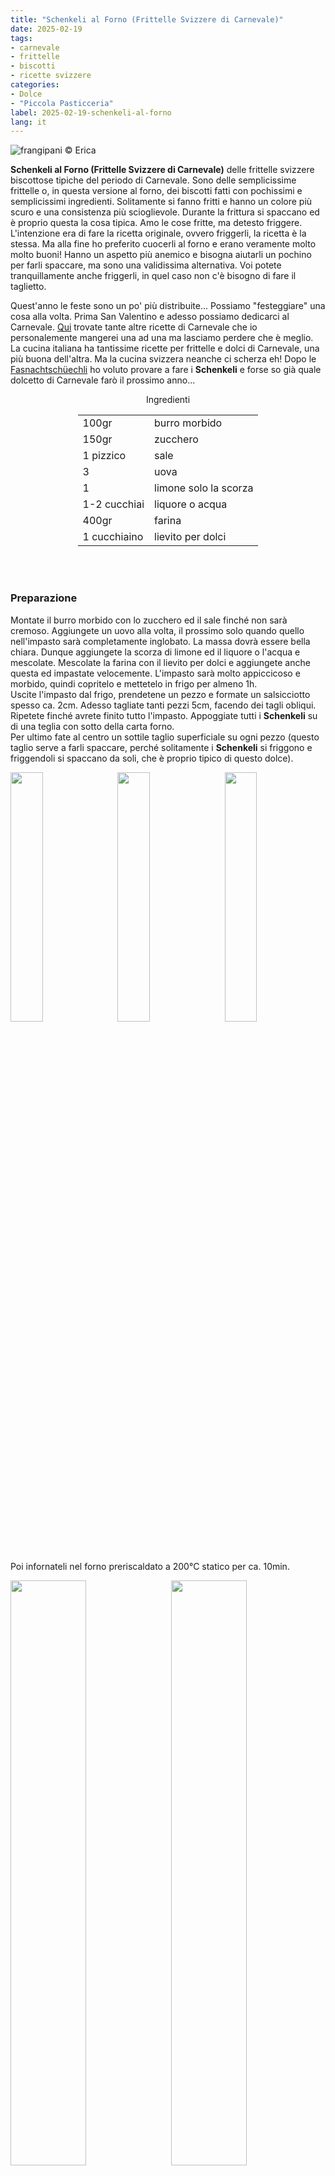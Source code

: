 ```yaml
---
title: "Schenkeli al Forno (Frittelle Svizzere di Carnevale)"
date: 2025-02-19
tags:
- carnevale
- frittelle
- biscotti
- ricette svizzere
categories:
- Dolce
- "Piccola Pasticceria"
label: 2025-02-19-schenkeli-al-forno
lang: it 
---
```

![](../2025-02-19-schenkeli-al-forno/header.jpeg "frangipani © Erica")

**Schenkeli al Forno (Frittelle Svizzere di Carnevale)** delle frittelle svizzere biscottose tipiche del periodo di Carnevale. Sono delle semplicissime frittelle o, in questa versione al forno, dei biscotti fatti con pochissimi e semplicissimi ingredienti. Solitamente si fanno fritti e hanno un colore più scuro e una consistenza più scioglievole. Durante la frittura si spaccano ed è proprio questa la cosa tipica. Amo le cose fritte, ma detesto friggere. L'intenzione era di fare la ricetta originale, ovvero friggerli, la ricetta è la stessa. Ma alla fine ho preferito cuocerli al forno e erano veramente molto molto buoni! Hanno un aspetto più anemico e bisogna aiutarli un pochino per farli spaccare, ma sono una validissima alternativa. Voi potete tranquillamente anche friggerli, in quel caso non c'è bisogno di fare il taglietto.

Quest'anno le feste sono un po' più distribuite... Possiamo "festeggiare" una cosa alla volta. Prima San Valentino e adesso possiamo dedicarci al Carnevale. <a href="/tags/carnevale/">Qui</a> trovate tante altre ricette di Carnevale che io personalemente mangerei una ad una ma lasciamo perdere che è meglio. La cucina italiana ha tantissime ricette per frittelle e dolci di Carnevale, una più buona dell'altra. Ma la cucina svizzera neanche ci scherza eh! Dopo le <a href="/2022-02-22-fasnachtschuechli/">Fasnachtschüechli</a> ho voluto provare a fare i **Schenkeli** e forse so già quale dolcetto di Carnevale farò il prossimo anno...

<div id="wrapper" style="text-align: center">
  <div id="yourdiv" style="display: inline-block;">
    <div class="ingredients" itemscope itemtype="http://schema.org/Recipe">
      <span itemprop="name" style="display:none;">Schenkeli al Forno (Frittelle Svizzere di Carnevale)</span>
      <span itemprop="recipeCategory" style="display:none;">Dolce</span>
      <img itemprop="image" style="display:none;" class="ignore-gallery-item" src="../2025-02-19-schenkeli-al-forno/header.jpeg"/>
      <span itemprop="author" style="display:none;">Erica Raiano</span>
      <span itemprop="description" style="display:none;">Schenkeli al Forno (Frittelle Svizzere di Carnevale), delle frittelle svizzere biscottose tipiche del periodo di Carnevale.</span>
      <div class="ingredients-title">Ingredienti</div>
      <table>
        <tbody>
          <tr itemprop="recipeIngredient">      
            <td>100gr</td>
            <td>burro morbido</td>
          </tr>
          <tr itemprop="recipeIngredient">
            <td>150gr</td>
            <td>zucchero</td>
          </tr>
          <tr itemprop="recipeIngredient">
            <td>1 pizzico</td>
            <td>sale</td>
          </tr>
          <tr itemprop="recipeIngredient">
            <td>3</td>
            <td>uova</td>
          </tr>
          <tr itemprop="recipeIngredient">
            <td>1</td>
            <td>limone solo la scorza</td>
          </tr>      
          <tr itemprop="recipeIngredient">
            <td>1-2 cucchiai</td>
            <td>liquore o acqua</td>
          </tr>      
          <tr itemprop="recipeIngredient">
            <td>400gr</td>
            <td>farina</td>
          </tr>      
          <tr itemprop="recipeIngredient">
            <td>1 cucchiaino</td>
            <td>lievito per dolci</td>
          </tr>
        </tbody>
      </table>
      <br></br>
    </div>
  </div>
</div>

<h3>
  <font color="grey">
    <i class="fa-solid fa-gears"></i>
  </font> Preparazione
</h3>

Montate il burro morbido con lo zucchero ed il sale finché non sarà cremoso. Aggiungete un uovo alla volta, il prossimo solo quando quello nell'impasto sarà completamente inglobato. La massa dovrà essere bella chiara. Dunque aggiungete la scorza di limone ed il liquore o l'acqua e mescolate. Mescolate la farina con il lievito per dolci e aggiungete anche questa ed impastate velocemente. L'impasto sarà molto appiccicoso e morbido, quindi copritelo e mettetelo in frigo per almeno 1h.
<br />
Uscite l'impasto dal frigo, prendetene un pezzo e formate un salsicciotto spesso ca. 2cm. Adesso tagliate tanti pezzi 5cm, facendo dei tagli obliqui. Ripetete finché avrete finito tutto l'impasto. Appoggiate tutti i **Schenkeli** su di una teglia con sotto della carta forno.
<br />
Per ultimo fate al centro un sottile taglio superficiale su ogni pezzo (questo taglio serve a farli spaccare, perché solitamente i **Schenkeli** si friggono e friggendoli si spaccano da soli, che è proprio tipico di questo dolce). 
<p>
  <div style="width: 100%; margin-bottom: 0">
    <img style="float: left; width: 32%; margin-right: 1%;" src="../2025-02-19-schenkeli-al-forno/impasto.jpeg" alt="" title="frangipani © Erica" />
    <img style="float: left; width: 32%; margin-right: 1%; margin-left: 1%;" src="../2025-02-19-schenkeli-al-forno/pezzetti.jpeg" alt="" title="frangipani © Erica" />
    <img style="float: left; width: 32%; margin-left: 1%;" src="../2025-02-19-schenkeli-al-forno/teglia.jpeg" alt="" title="frangipani © Erica" />
    <div style="clear: both"></div>
  </div>
</p>

Poi infornateli nel forno preriscaldato a 200°C statico per ca. 10min.

<p>
  <div style="width: 100%; margin-bottom: 0">
    <img style="float: left; width: 49%; margin-right: 1%" src="../2025-02-19-schenkeli-al-forno/risultato1.jpeg" alt="" title="frangipani © Erica" />
    <img style="float: left; width: 49%; margin-left: 1%" src="../2025-02-19-schenkeli-al-forno/risultato2.jpeg" alt="" title="frangipani © Erica" />
    <div style="clear: both"></div>
  </div>
</p>

<p>
  <div style="width: 100%; margin-bottom: 0">
    <img style="float: left; width: 49%; margin-right: 1%" src="../2025-02-19-schenkeli-al-forno/risultato3.jpeg" alt="" title="frangipani © Erica" />
    <img style="float: left; width: 49%; margin-left: 1%" src="../2025-02-19-schenkeli-al-forno/risultato4.jpeg" alt="" title="frangipani © Erica" />
    <div style="clear: both"></div>
  </div>
</p>

<p>
  <div style="width: 100%; margin-bottom: 0">
    <img style="float: left; width: 49%; margin-right: 1%" src="../2025-02-19-schenkeli-al-forno/risultato5.jpeg" alt="" title="frangipani © Erica" />
    <img style="float: left; width: 49%; margin-left: 1%" src="../2025-02-19-schenkeli-al-forno/risultato6.jpeg" alt="" title="frangipani © Erica" />
    <div style="clear: both"></div>
  </div>
</p>

<p>
  <div style="width: 100%; margin-bottom: 0">
    <img style="float: left; width: 49%; margin-right: 1%" src="../2025-02-19-schenkeli-al-forno/risultato7.jpeg" alt="" title="frangipani © Erica" />
    <img style="float: left; width: 49%; margin-left: 1%" src="../2025-02-19-schenkeli-al-forno/risultato8.jpeg" alt="" title="frangipani © Erica" />
    <div style="clear: both"></div>
  </div>
</p>

<p>
  <div style="width: 100%; margin-bottom: 0">
    <img style="float: left; width: 49%; margin-right: 1%" src="../2025-02-19-schenkeli-al-forno/risultato9.jpeg" alt="" title="frangipani © Erica" />
    <img style="float: left; width: 49%; margin-left: 1%" src="../2025-02-19-schenkeli-al-forno/risultato10.jpeg" alt="" title="frangipani © Erica" />
    <div style="clear: both"></div>
  </div>
</p>

<h4>Buon appetito
  <font color="red">
    <i class="fa-regular fa-face-smile"></i>
  </font>
</h4>